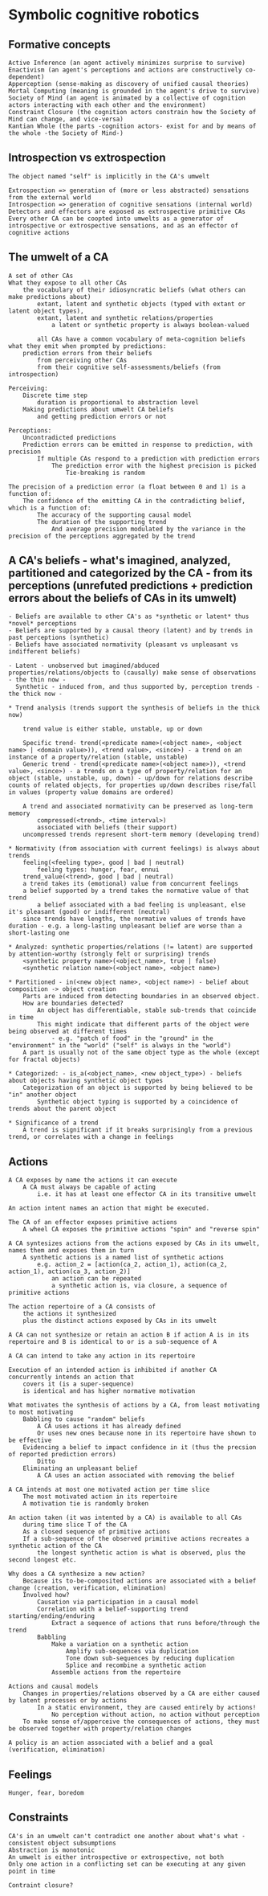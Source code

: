 # Symbolic cognitive robotics

## Formative concepts
	Active Inference (an agent actively minimizes surprise to survive)
	Enactivism (an agent's perceptions and actions are constructively co-dependent)
	Apperception (sense-making as discovery of unified causal theories)
	Mortal Computing (meaning is grounded in the agent's drive to survive)
	Society of Mind (an agent is animated by a collective of cognition actors interacting with each other and the environment)
	Constraint Closure (the cognition actors constrain how the Society of Mind can change, and vice-versa)
	Kantian Whole (the parts -cognition actors- exist for and by means of the whole -the Society of Mind-)	
	
## Introspection vs extrospection

	The object named "self" is implicitly in the CA's umwelt

	Extrospection => generation of (more or less abstracted) sensations from the external world
	Introspection => generation of cognitive sensations (internal world)
	Detectors and effectors are exposed as extrospective primitive CAs
	Every other CA can be coopted into umwelts as a generator of introspective or extrospective sensations, and as an effector of cognitive actions

## The umwelt of a CA
	A set of other CAs
	What they expose to all other CAs
		the vocabulary of their idiosyncratic beliefs (what others can make predictions about)
			extant, latent and synthetic objects (typed with extant or latent object types), 
			extant, latent and synthetic relations/properties
				a latent or synthetic property is always boolean-valued
		
			all CAs have a common vocabulary of meta-cognition beliefs
	what they emit when prompted by predictions:
		prediction errors from their beliefs
			from perceiving other CAs
			from their cognitive self-assessments/beliefs (from introspection)
		
	Perceiving:
		Discrete time step
			duration is proportional to abstraction level
		Making predictions about umwelt CA beliefs
			and getting prediction errors or not
		
	Perceptions:
		Uncontradicted predictions
		Prediction errors can be emitted in response to prediction, with precision
			If multiple CAs respond to a prediction with prediction errors
				The prediction error with the highest precision is picked
					Tie-breaking is random
		
	The precision of a prediction error (a float between 0 and 1) is a function of:
		The confidence of the emitting CA in the contradicting belief, which is a function of:
			The accuracy of the supporting causal model
			The duration of the supporting trend
				And average precision modulated by the variance in the precision of the perceptions aggregated by the trend
		
## A CA's beliefs - what's imagined, analyzed, partitioned and categorized by the CA - from its perceptions (unrefuted predictions + prediction errors about the beliefs of CAs in its umwelt)

	- Beliefs are available to other CA's as *synthetic or latent* thus *novel* perceptions
	- Beliefs are supported by a causal theory (latent) and by trends in past perceptions (synthetic)
	- Beliefs have associated normativity (pleasant vs unpleasant vs indifferent beliefs)
	
	- Latent - unobserved but imagined/abduced properties/relations/objects to (causally) make sense of observations - the thin now -
	  Synthetic - induced from, and thus supported by, perception trends - the thick now -

	* Trend analysis (trends support the synthesis of beliefs in the thick now)
			
		trend value is either stable, unstable, up or down
	
		Specific trend- trend(<predicate name>(<object name>, <object name> | <domain value>)), <trend value>, <since>) - a trend on an instance of a property/relation (stable, unstable)
		Generic trend - trend(<predicate name>(<object name>)), <trend value>, <since>) - a trends on a type of property/relation for an object (stable, unstable, up, down) - up/down for relations describe counts of related objects, for properties up/down describes rise/fall in values (property value domains are ordered)
		
		A trend and associated normativity can be preserved as long-term memory 
			compressed(<trend>, <time interval>)
			associated with beliefs (their support)
		uncompressed trends represent short-term memory (developing trend)

	* Normativity (from association with current feelings) is always about trends
		feeling(<feeling type>, good | bad | neutral)
			feeling types: hunger, fear, ennui
		trend_value(<trend>, good | bad | neutral)
		a trend takes its (emotional) value from concurrent feelings
		a belief supported by a trend takes the normative value of that trend
			a belief associated with a bad feeling is unpleasant, else it's pleasant (good) or indifferent (neutral)
		since trends have lengths, the normative values of trends have duration - e.g. a long-lasting unpleasant belief are worse than a short-lasting one
		
	* Analyzed: synthetic properties/relations (!= latent) are supported by attention-worthy (strongly felt or surprising) trends
		<synthetic property name>(<object_name>, true | false)
		<synthetic relation name>(<object name>, <object name>)
		
	* Partitioned - in(<new object name>, <object name>) - belief about composition -> object creation
		Parts are induced from detecting boundaries in an observed object.
		How are boundaries detected?
			An object has differentiable, stable sub-trends that coincide in time
			This might indicate that different parts of the object were being observed at different times
				- e.g. "patch of food" in the "ground" in the "environment" in the "world" ("self" is always in the "world")
		A part is usually not of the same object type as the whole (except for fractal objects)
		
	* Categorized: - is_a(<object_name>, <new object_type>) - beliefs about objects having synthetic object types
		Categorization of an object is supported by being believed to be "in" another object
			Synthetic object typing is supported by a coincidence of trends about the parent object
	
	* Significance of a trend
		A trend is significant if it breaks surprisingly from a previous trend, or correlates with a change in feelings
		
## Actions

	A CA exposes by name the actions it can execute
		A CA must always be capable of acting
			i.e. it has at least one effector CA in its transitive umwelt
	
	An action intent names an action that might be executed.
		
	The CA of an effector exposes primitive actions
		A wheel CA exposes the primitive actions "spin" and "reverse spin"
			
	A CA syntesizes actions from the actions exposed by CAs in its umwelt, names them and exposes them in turn
		A synthetic actions is a named list of synthetic actions
			e.g. action_2 = [action(ca_2, action_1), action(ca_2, action_1), action(ca_3, action_2)]
				an action can be repeated
				a synthetic action is, via closure, a sequence of primitive actions
				
	The action repertoire of a CA consists of	
		the actions it synthesized
		plus the distinct actions exposed by CAs in its umwelt
	
	A CA can not synthesize or retain an action B if action A is in its repertoire and B is identical to or is a sub-sequence of A	
					
	A CA can intend to take any action in its repertoire
		
	Execution of an intended action is inhibited if another CA concurrently intends an action that 
		covers it (is a super-sequence)
		is identical and has higher normative motivation
	
	What motivates the synthesis of actions by a CA, from least motivating to most motivating
		Babbling to cause "random" beliefs
			A CA uses actions it has already defined
			Or uses new ones because none in its repertoire have shown to be effective
		Evidencing a belief to impact confidence in it (thus the precsion of reported prediction errors)
			Ditto
		Eliminating an unpleasant belief
			A CA uses an action associated with removing the belief
		
	A CA intends at most one motivated action per time slice
		The most motivated action in its repertoire
		A motivation tie is randomly broken
			
	An action taken (it was intented by a CA) is available to all CAs
		during time slice T of the CA
		As a closed sequence of primitive actions
		If a sub-sequence of the observed primitive actions recreates a synthetic action of the CA
			the longest synthetic action is what is observed, plus the second longest etc.
		
	Why does a CA synthesize a new action?
		Because its to-be-composited actions are associated with a belief change (creation, verification, elimination)
		Involved how?
			Causation via participation in a causal model
			Correlation with a belief-supporting trend starting/ending/enduring
				Extract a sequence of actions that runs before/through the trend
			Babbling
				Make a variation on a synthetic action
					Amplify sub-sequences via duplication
					Tone down sub-sequences by reducing duplication
					Splice and recombine a synthetic action
				Assemble actions from the repertoire
		
	Actions and causal models
		Changes in properties/relations observed by a CA are either caused by latent processes or by actions
			In a static environment, they are caused entirely by actions!
				No perception without action, no action without perception
		To make sense of/apperceive the consequences of actions, they must be observed together with property/relation changes

	A policy is an action associated with a belief and a goal (verification, elimination)

## Feelings

	Hunger, fear, boredom	

## Constraints
 
	CA's in an umwelt can't contradict one another about what's what - consistent object subsumptions
	Abstraction is monotonic
	An umwelt is either introspective or extrospective, not both
	Only one action in a conflicting set can be executing at any given point in time
	
	Contraint closure?
	

